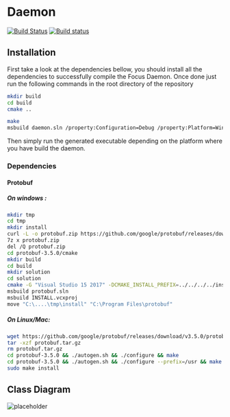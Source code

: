 # Daemon
[![Build Status](https://travis-ci.org/FocusCompany/daemon.svg?branch=master)](https://travis-ci.org/FocusCompany/daemon)
[![Build status](https://ci.appveyor.com/api/projects/status/u00q9kpab61t2ql3?svg=true)](https://ci.appveyor.com/project/EtiennePasteur/daemon)

## Installation
First take a look at the dependencies bellow, you should install all the dependencies to successfully compile the Focus Daemon. Once done just run the following commands in the root directory of the repository
```bash
mkdir build
cd build
cmake ..

make                                                                        //For Linux/Mac users
msbuild daemon.sln /property:Configuration=Debug /property:Platform=Win32   //For Windows users
```
Then simply run the generated executable depending on the platform where you have build the daemon.
### Dependencies
#### Protobuf
##### On windows :
```bash
mkdir tmp
cd tmp
mkdir install
curl -L -o protobuf.zip https://github.com/google/protobuf/releases/download/v3.5.0/protobuf-all-3.5.0.zip
7z x protobuf.zip
del /Q protobuf.zip
cd protobuf-3.5.0/cmake
mkdir build
cd build
mkdir solution
cd solution
cmake -G "Visual Studio 15 2017" -DCMAKE_INSTALL_PREFIX=../../../../install -Dprotobuf_BUILD_TESTS=OFF ../..
msbuild protobuf.sln
msbuild INSTALL.vcxproj
move "C:\....\tmp\install" "C:\Program Files\protobuf"
```
##### On Linux/Mac:
```bash
wget https://github.com/google/protobuf/releases/download/v3.5.0/protobuf-all-3.5.0.tar.gz -O protobuf.tar.gz
tar -xzf protobuf.tar.gz
rm protobuf.tar.gz
cd protobuf-3.5.0 && ./autogen.sh && ./configure && make                //For Mac users
cd protobuf-3.5.0 && ./autogen.sh && ./configure --prefix=/usr && make  //For Linux Users
sudo make install
```
## Class Diagram
![placeholder](http://www.plantuml.com/plantuml/proxy?src=https://raw.githubusercontent.com/FocusCompany/Daemon/master/daemon.puml)